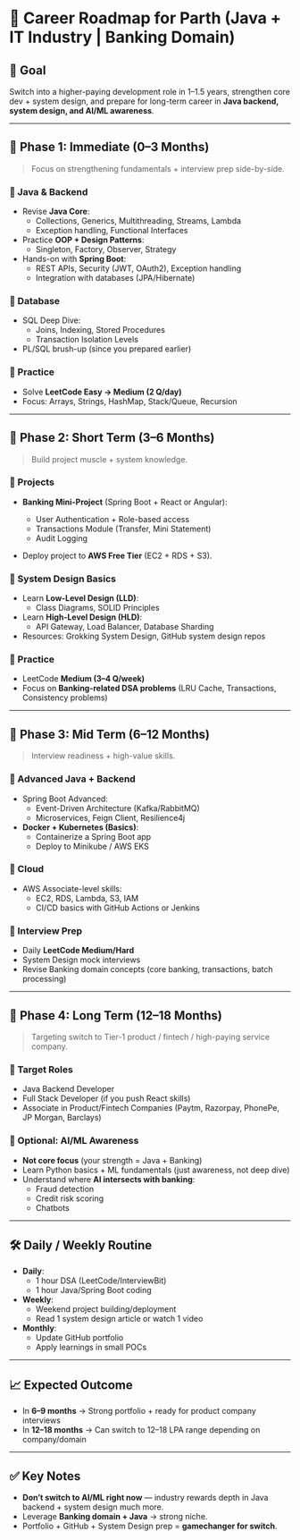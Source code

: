 # 📌 Career Roadmap for Parth (Java + IT Industry | Banking Domain)

## 🎯 Goal
Switch into a higher-paying development role in 1–1.5 years, strengthen core dev + system design, and prepare for long-term career in **Java backend, system design, and AI/ML awareness**.

---

## 📂 Phase 1: Immediate (0–3 Months)
> Focus on strengthening fundamentals + interview prep side-by-side.

### 🔹 Java & Backend
- Revise **Java Core**:
  - Collections, Generics, Multithreading, Streams, Lambda
  - Exception handling, Functional Interfaces
- Practice **OOP + Design Patterns**:
  - Singleton, Factory, Observer, Strategy
- Hands-on with **Spring Boot**:
  - REST APIs, Security (JWT, OAuth2), Exception handling
  - Integration with databases (JPA/Hibernate)

### 🔹 Database
- SQL Deep Dive:
  - Joins, Indexing, Stored Procedures
  - Transaction Isolation Levels
- PL/SQL brush-up (since you prepared earlier)

### 🔹 Practice
- Solve **LeetCode Easy → Medium (2 Q/day)**  
- Focus: Arrays, Strings, HashMap, Stack/Queue, Recursion

---

## 📂 Phase 2: Short Term (3–6 Months)
> Build project muscle + system knowledge.

### 🔹 Projects
- **Banking Mini-Project** (Spring Boot + React or Angular):
  - User Authentication + Role-based access
  - Transactions Module (Transfer, Mini Statement)
  - Audit Logging

- Deploy project to **AWS Free Tier** (EC2 + RDS + S3).

### 🔹 System Design Basics
- Learn **Low-Level Design (LLD)**:
  - Class Diagrams, SOLID Principles
- Learn **High-Level Design (HLD)**:
  - API Gateway, Load Balancer, Database Sharding
- Resources: Grokking System Design, GitHub system design repos

### 🔹 Practice
- LeetCode **Medium (3–4 Q/week)**
- Focus on **Banking-related DSA problems** (LRU Cache, Transactions, Consistency problems)

---

## 📂 Phase 3: Mid Term (6–12 Months)
> Interview readiness + high-value skills.

### 🔹 Advanced Java + Backend
- Spring Boot Advanced:
  - Event-Driven Architecture (Kafka/RabbitMQ)
  - Microservices, Feign Client, Resilience4j
- **Docker + Kubernetes (Basics)**:
  - Containerize a Spring Boot app
  - Deploy to Minikube / AWS EKS

### 🔹 Cloud
- AWS Associate-level skills:
  - EC2, RDS, Lambda, S3, IAM
  - CI/CD basics with GitHub Actions or Jenkins

### 🔹 Interview Prep
- Daily **LeetCode Medium/Hard**
- System Design mock interviews
- Revise Banking domain concepts (core banking, transactions, batch processing)

---

## 📂 Phase 4: Long Term (12–18 Months)
> Targeting switch to Tier-1 product / fintech / high-paying service company.

### 🔹 Target Roles
- Java Backend Developer
- Full Stack Developer (if you push React skills)
- Associate in Product/Fintech Companies (Paytm, Razorpay, PhonePe, JP Morgan, Barclays)

### 🔹 Optional: AI/ML Awareness
- **Not core focus** (your strength = Java + Banking)
- Learn Python basics + ML fundamentals (just awareness, not deep dive)
- Understand where **AI intersects with banking**:
  - Fraud detection
  - Credit risk scoring
  - Chatbots

---

## 🛠️ Daily / Weekly Routine
- **Daily**:
  - 1 hour DSA (LeetCode/InterviewBit)
  - 1 hour Java/Spring Boot coding
- **Weekly**:
  - Weekend project building/deployment
  - Read 1 system design article or watch 1 video
- **Monthly**:
  - Update GitHub portfolio
  - Apply learnings in small POCs

---

## 📈 Expected Outcome
- In **6–9 months** → Strong portfolio + ready for product company interviews  
- In **12–18 months** → Can switch to 12–18 LPA range depending on company/domain  

---

## ✅ Key Notes
- **Don’t switch to AI/ML right now** — industry rewards depth in Java backend + system design much more.
- Leverage **Banking domain + Java** → strong niche.
- Portfolio + GitHub + System Design prep = **gamechanger for switch**.
